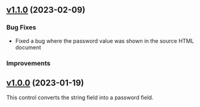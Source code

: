 ## [v1.1.0](https://github.com/BeverCRM/PCF-PasswordField/releases/tag/v1.1.0) (2023-02-09)

### Bug Fixes

* Fixed a bug where the password value was shown in the source HTML document

### Improvements

## [v1.0.0](https://github.com/BeverCRM/PCF-PasswordField/releases/tag/v1.0.0) (2023-01-19)

This control converts the string field into a password field.
